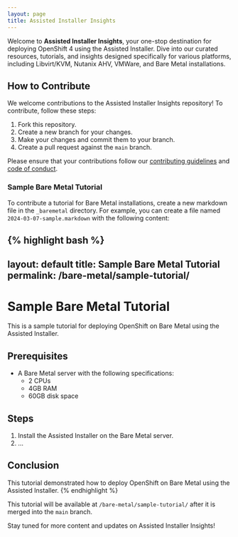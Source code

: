 ```yaml
---
layout: page
title: Assisted Installer Insights
---
```



Welcome to **Assisted Installer Insights**, your one-stop destination for deploying OpenShift 4 using the Assisted Installer. Dive into our curated resources, tutorials, and insights designed specifically for various platforms, including Libvirt/KVM, Nutanix AHV, VMWare, and Bare Metal installations.

## How to Contribute

We welcome contributions to the Assisted Installer Insights repository! To contribute, follow these steps:

1. Fork this repository.
2. Create a new branch for your changes.
3. Make your changes and commit them to your branch.
4. Create a pull request against the `main` branch.

Please ensure that your contributions follow our [contributing guidelines](CONTRIBUTING.md) and [code of conduct](CODE_OF_CONDUCT.md).

### Sample Bare Metal Tutorial

To contribute a tutorial for Bare Metal installations, create a new markdown file in the `_baremetal` directory. For example, you can create a file named `2024-03-07-sample.markdown` with the following content:

{% highlight bash %}
---
layout: default
title: Sample Bare Metal Tutorial
permalink: /bare-metal/sample-tutorial/
---

# Sample Bare Metal Tutorial

This is a sample tutorial for deploying OpenShift on Bare Metal using the Assisted Installer.

## Prerequisites

- A Bare Metal server with the following specifications:
  - 2 CPUs
  - 4GB RAM
  - 60GB disk space

## Steps

1. Install the Assisted Installer on the Bare Metal server.
2. ...

## Conclusion

This tutorial demonstrated how to deploy OpenShift on Bare Metal using the Assisted Installer.
{% endhighlight %}

This tutorial will be available at `/bare-metal/sample-tutorial/` after it is merged into the `main` branch.

Stay tuned for more content and updates on Assisted Installer Insights!